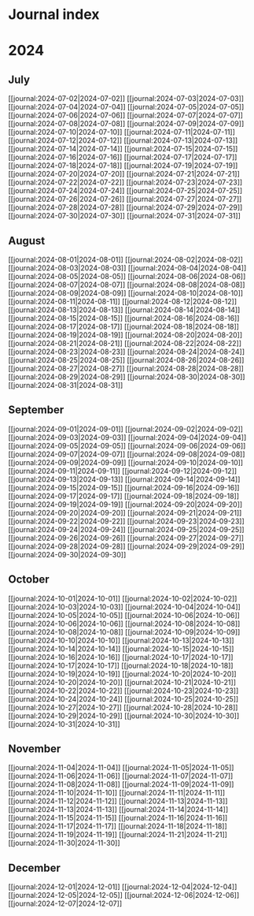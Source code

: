 # Journal index


# 2024

## July

[[journal:2024-07-02|2024-07-02]]
[[journal:2024-07-03|2024-07-03]]
[[journal:2024-07-04|2024-07-04]]
[[journal:2024-07-05|2024-07-05]]
[[journal:2024-07-06|2024-07-06]]
[[journal:2024-07-07|2024-07-07]]
[[journal:2024-07-08|2024-07-08]]
[[journal:2024-07-09|2024-07-09]]
[[journal:2024-07-10|2024-07-10]]
[[journal:2024-07-11|2024-07-11]]
[[journal:2024-07-12|2024-07-12]]
[[journal:2024-07-13|2024-07-13]]
[[journal:2024-07-14|2024-07-14]]
[[journal:2024-07-15|2024-07-15]]
[[journal:2024-07-16|2024-07-16]]
[[journal:2024-07-17|2024-07-17]]
[[journal:2024-07-18|2024-07-18]]
[[journal:2024-07-19|2024-07-19]]
[[journal:2024-07-20|2024-07-20]]
[[journal:2024-07-21|2024-07-21]]
[[journal:2024-07-22|2024-07-22]]
[[journal:2024-07-23|2024-07-23]]
[[journal:2024-07-24|2024-07-24]]
[[journal:2024-07-25|2024-07-25]]
[[journal:2024-07-26|2024-07-26]]
[[journal:2024-07-27|2024-07-27]]
[[journal:2024-07-28|2024-07-28]]
[[journal:2024-07-29|2024-07-29]]
[[journal:2024-07-30|2024-07-30]]
[[journal:2024-07-31|2024-07-31]]

## August

[[journal:2024-08-01|2024-08-01]]
[[journal:2024-08-02|2024-08-02]]
[[journal:2024-08-03|2024-08-03]]
[[journal:2024-08-04|2024-08-04]]
[[journal:2024-08-05|2024-08-05]]
[[journal:2024-08-06|2024-08-06]]
[[journal:2024-08-07|2024-08-07]]
[[journal:2024-08-08|2024-08-08]]
[[journal:2024-08-09|2024-08-09]]
[[journal:2024-08-10|2024-08-10]]
[[journal:2024-08-11|2024-08-11]]
[[journal:2024-08-12|2024-08-12]]
[[journal:2024-08-13|2024-08-13]]
[[journal:2024-08-14|2024-08-14]]
[[journal:2024-08-15|2024-08-15]]
[[journal:2024-08-16|2024-08-16]]
[[journal:2024-08-17|2024-08-17]]
[[journal:2024-08-18|2024-08-18]]
[[journal:2024-08-19|2024-08-19]]
[[journal:2024-08-20|2024-08-20]]
[[journal:2024-08-21|2024-08-21]]
[[journal:2024-08-22|2024-08-22]]
[[journal:2024-08-23|2024-08-23]]
[[journal:2024-08-24|2024-08-24]]
[[journal:2024-08-25|2024-08-25]]
[[journal:2024-08-26|2024-08-26]]
[[journal:2024-08-27|2024-08-27]]
[[journal:2024-08-28|2024-08-28]]
[[journal:2024-08-29|2024-08-29]]
[[journal:2024-08-30|2024-08-30]]
[[journal:2024-08-31|2024-08-31]]

## September

[[journal:2024-09-01|2024-09-01]]
[[journal:2024-09-02|2024-09-02]]
[[journal:2024-09-03|2024-09-03]]
[[journal:2024-09-04|2024-09-04]]
[[journal:2024-09-05|2024-09-05]]
[[journal:2024-09-06|2024-09-06]]
[[journal:2024-09-07|2024-09-07]]
[[journal:2024-09-08|2024-09-08]]
[[journal:2024-09-09|2024-09-09]]
[[journal:2024-09-10|2024-09-10]]
[[journal:2024-09-11|2024-09-11]]
[[journal:2024-09-12|2024-09-12]]
[[journal:2024-09-13|2024-09-13]]
[[journal:2024-09-14|2024-09-14]]
[[journal:2024-09-15|2024-09-15]]
[[journal:2024-09-16|2024-09-16]]
[[journal:2024-09-17|2024-09-17]]
[[journal:2024-09-18|2024-09-18]]
[[journal:2024-09-19|2024-09-19]]
[[journal:2024-09-20|2024-09-20]]
[[journal:2024-09-20|2024-09-20]]
[[journal:2024-09-21|2024-09-21]]
[[journal:2024-09-22|2024-09-22]]
[[journal:2024-09-23|2024-09-23]]
[[journal:2024-09-24|2024-09-24]]
[[journal:2024-09-25|2024-09-25]]
[[journal:2024-09-26|2024-09-26]]
[[journal:2024-09-27|2024-09-27]]
[[journal:2024-09-28|2024-09-28]]
[[journal:2024-09-29|2024-09-29]]
[[journal:2024-09-30|2024-09-30]]

## October

[[journal:2024-10-01|2024-10-01]]
[[journal:2024-10-02|2024-10-02]]
[[journal:2024-10-03|2024-10-03]]
[[journal:2024-10-04|2024-10-04]]
[[journal:2024-10-05|2024-10-05]]
[[journal:2024-10-06|2024-10-06]]
[[journal:2024-10-06|2024-10-06]]
[[journal:2024-10-08|2024-10-08]]
[[journal:2024-10-08|2024-10-08]]
[[journal:2024-10-09|2024-10-09]]
[[journal:2024-10-10|2024-10-10]]
[[journal:2024-10-13|2024-10-13]]
[[journal:2024-10-14|2024-10-14]]
[[journal:2024-10-15|2024-10-15]]
[[journal:2024-10-16|2024-10-16]]
[[journal:2024-10-17|2024-10-17]]
[[journal:2024-10-17|2024-10-17]]
[[journal:2024-10-18|2024-10-18]]
[[journal:2024-10-19|2024-10-19]]
[[journal:2024-10-20|2024-10-20]]
[[journal:2024-10-20|2024-10-20]]
[[journal:2024-10-21|2024-10-21]]
[[journal:2024-10-22|2024-10-22]]
[[journal:2024-10-23|2024-10-23]]
[[journal:2024-10-24|2024-10-24]]
[[journal:2024-10-25|2024-10-25]]
[[journal:2024-10-27|2024-10-27]]
[[journal:2024-10-28|2024-10-28]]
[[journal:2024-10-29|2024-10-29]]
[[journal:2024-10-30|2024-10-30]]
[[journal:2024-10-31|2024-10-31]]

## November

[[journal:2024-11-04|2024-11-04]]
[[journal:2024-11-05|2024-11-05]]
[[journal:2024-11-06|2024-11-06]]
[[journal:2024-11-07|2024-11-07]]
[[journal:2024-11-08|2024-11-08]]
[[journal:2024-11-09|2024-11-09]]
[[journal:2024-11-10|2024-11-10]]
[[journal:2024-11-11|2024-11-11]]
[[journal:2024-11-12|2024-11-12]]
[[journal:2024-11-13|2024-11-13]]
[[journal:2024-11-13|2024-11-13]]
[[journal:2024-11-14|2024-11-14]]
[[journal:2024-11-15|2024-11-15]]
[[journal:2024-11-16|2024-11-16]]
[[journal:2024-11-17|2024-11-17]]
[[journal:2024-11-18|2024-11-18]]
[[journal:2024-11-19|2024-11-19]]
[[journal:2024-11-21|2024-11-21]]
[[journal:2024-11-30|2024-11-30]]

## December

[[journal:2024-12-01|2024-12-01]]
[[journal:2024-12-04|2024-12-04]]
[[journal:2024-12-05|2024-12-05]]
[[journal:2024-12-06|2024-12-06]]
[[journal:2024-12-07|2024-12-07]]

